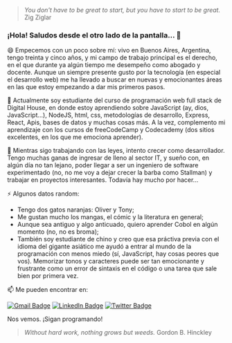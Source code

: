 > *You don't have to be great to start, but you have to start to be great.* Zig Ziglar

### ¡Hola! Saludos desde el otro lado de la pantalla... 👋

😄 Empecemos con un poco sobre mí: vivo en Buenos Aires, Argentina, tengo treinta y cinco años, y mi campo de trabajo principal es el derecho, en el que durante ya algún tiempo me desempeño como abogado y docente. Aunque un siempre presente gusto por la tecnología (en especial el desarrollo web) me ha llevado a buscar en nuevas y emocionantes áreas en las que estoy empezando a dar mis primeros pasos.

🌱 Actualmente soy estudiante del curso de programación web full stack de Digital House, en donde estoy aprendiendo sobre JavaScript (ay, dios, JavaScript...), NodeJS, html, css, metodologías de desarrollo, Express, React, Apis, bases de datos y muchas cosas más. A la vez, complemento mi aprendizaje con los cursos de freeCodeCamp y Codecademy (dos sitios excelentes, en los que me emociona aprender).

🔭 Mientras sigo trabajando con las leyes, intento crecer como desarrollador. Tengo muchas ganas de ingresar de lleno al sector IT, y sueño con, en algún día no tan lejano, poder llegar a ser un ingeniero de software experimentado (no, no me voy a dejar crecer la barba como Stallman) y trabajar en proyectos interesantes. Todavía hay mucho por hacer...

⚡ Algunos datos random:

+ Tengo dos gatos naranjas: Oliver y Tony;
+ Me gustan mucho los mangas, el cómic y la literatura en general;
+ Aunque sea antiguo y algo anticuado, quiero aprender Cobol en algún momento (no, no es broma);
+ También soy estudiante de chino y creo que esa práctiva previa con el idioma del gigante asiático me ayudó a entrar al mundo de la programación con menos miedo (sí, JavaScript, hay cosas peores que vos). Memorizar tonos y caracteres puede ser tan emocionante y frustrante como un error de sintaxis en el código o una tarea que sale bien por primera vez.

📫 Me pueden encontrar en:

[![Gmail Badge](https://img.shields.io/badge/-@arielantequiera@gmail.com-gray?style=flat&labelColor=red&logo=gmail&logoColor=white&link=mailto:arielantequiera@gmail.com)](mailto:arielantequiera@gmail.com)
[![LinkedIn Badge](https://img.shields.io/badge/-Marcos%20Della%20Vecchia-gray?style=flat&labelColor=0077B5&logo=linkedin&logoColor=white&link=https://www.linkedin.com/in/arielantequiera/)](https://www.linkedin.com/in/arielantequiera/)
[![Twitter Badge](https://img.shields.io/badge/-@antariex-gray?style=flat&labelColor=1DA1F2&logo=twitter&logoColor=white&link=https://twitter.com/antariex)](https://twitter.com/antariex)

Nos vemos.
¡Sigan programando!

> *Without hard work, nothing grows but weeds.* Gordon B. Hinckley
